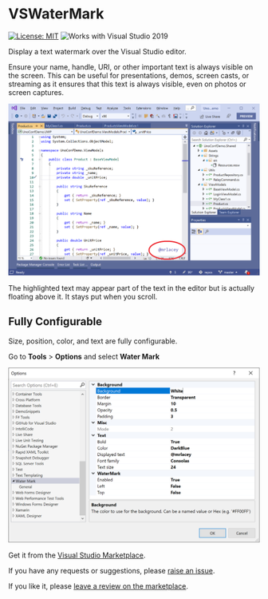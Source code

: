 # VSWaterMark

[![License: MIT](https://img.shields.io/badge/License-MIT-green.svg)](LICENSE)
![Works with Visual Studio 2019](https://img.shields.io/static/v1.svg?label=VS&message=2019&color=5F2E96)

Display a text watermark over the Visual Studio editor.

Ensure your name, handle, URI, or other important text is always visible on the screen.
This can be useful for presentations, demos, screen casts, or streaming as it ensures that this text is always visible, even on photos or screen captures.

![VS screenshot showing highlighted watermark](./Assets/vswatermark-example.png)

The highlighted text may appear part of the text in the editor but is actually floating above it. It stays put when you scroll.

## Fully Configurable

Size, position, color, and text are fully configurable.

Go to **Tools** &gt; **Options** and select **Water Mark**

![Screenshot of Water Mark settings in the Options dialog](./Assets/vswatermark-options.png)

Get it from the [Visual Studio Marketplace](https://marketplace.visualstudio.com/items?itemName=MattLaceyLtd.WaterMark).

If you have any requests or suggestions, please [raise an issue](https://github.com/mrlacey/VSWaterMark/issues/new).

If you like it, please [leave a review on the marketplace](https://marketplace.visualstudio.com/items?itemName=MattLaceyLtd.WaterMark&ssr=false#review-details).
